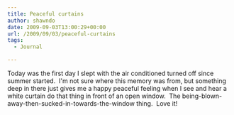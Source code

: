 ```yaml
---
title: Peaceful curtains
author: shawndo
date: 2009-09-03T13:00:29+00:00
url: /2009/09/03/peaceful-curtains
tags:
  - Journal

---
```

Today was the first day I slept with the air conditioned turned off since summer started.  I'm not sure where this memory was from, but something deep in there just gives me a happy peaceful feeling when I see and hear a white curtain do that thing in front of an open window.  The being-blown-away-then-sucked-in-towards-the-window thing.  Love it!
